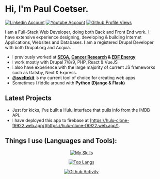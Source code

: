 # Hi, I'm Paul Coetser.

[![Linkedin Account](https://img.shields.io/badge/LinkedIn-blue?style=for-the-badge&logo=linkedin&logoColor=white)](https://uk.linkedin.com/in/coetserpaul)
[![Youtube Account](https://img.shields.io/badge/YouTube-red?style=for-the-badge&logo=youtube&logoColor=white)](https://www.youtube.com/@PaulCoetser)
[![Github Profile Views](https://komarev.com/ghpvc/?username=PTCoetser&style=flat-square&color=blue)](https://github.com/PTCoetser)

I am a Full-Stack Web Developer, doing both Back and Front End work. I have extensive experience designing, developing & building Internet Applications, Websites and Databases. I am a registered Drupal Developer with both Drupal.org and Acquia.

- I previously worked at **[SEGA](https://sega.com/), [Cancer Research](https://www.cancerresearchuk.org/) &amp; [EDF Energy](https://www.edfenergy.com/prettycurious)**
- I work mostly with Drupal 7/8/9, PHP, React & VueJS
- I also have experience with the large majority of current JS frameworks such as Gatsby, Next & Express.
- [**@sveltekit**](https://svelte.dev/) is my current tool of choice for creating web apps
- Sometimes I fiddle around with **Python (Django &amp; Flask)**

## Latest Projects

- Just for kicks, I've built a Hulu Interface that pulls info from the IMDB API.
- I have deployed this app to firebase at [https://hulu-clone-f9922.web.app/](https://hulu-clone-f9922.web.app/).

## Things I use (Languages and Tools):
<div align="center">

[![My Skills](https://skillicons.dev/icons?i=php,symfony,laravel,py,nodejs,js,react,vue,gatsby,vite,svelte,mysql,postgres,mongodb,sass,webpack,gulp,bootstrap,tailwind,docker,aws,heroku,firebase,netlify,cloudflare,git,github,bash,blender&perline=&theme=dark)](https://skillicons.dev)

[![Top Langs](https://github-readme-stats.vercel.app/api/top-langs/?username=PTCoetser&layout=compact&theme=vision-friendly-dark)](https://github.com/anuraghazra/github-readme-stats)

[![Github Activity](https://github-profile-summary-cards.vercel.app/api/cards/profile-details?username=PTCoetser&theme=gruvbox&hide_border=false)](https://github.com/ashutosh00710/github-readme-activity-graph)

</div>
